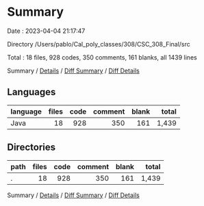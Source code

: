 # Summary

Date : 2023-04-04 21:17:47

Directory /Users/pablo/Cal_poly_classes/308/CSC_308_Final/src

Total : 18 files,  928 codes, 350 comments, 161 blanks, all 1439 lines

Summary / [Details](details.md) / [Diff Summary](diff.md) / [Diff Details](diff-details.md)

## Languages
| language | files | code | comment | blank | total |
| :--- | ---: | ---: | ---: | ---: | ---: |
| Java | 18 | 928 | 350 | 161 | 1,439 |

## Directories
| path | files | code | comment | blank | total |
| :--- | ---: | ---: | ---: | ---: | ---: |
| . | 18 | 928 | 350 | 161 | 1,439 |

Summary / [Details](details.md) / [Diff Summary](diff.md) / [Diff Details](diff-details.md)